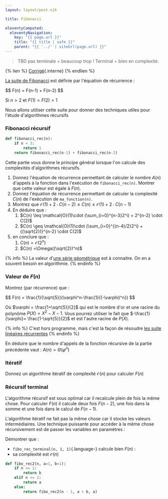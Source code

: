 ```yaml
---
layout: layout/post.njk

title: Fibonacci

eleventyComputed:
  eleventyNavigation:
    key: "{{ page.url }}"
    title: "{{ title | safe }}"
    parent: "{{ '../' | siteUrl(page.url) }}"
---
```


> TBD pas terminale = beaucoup trop ! Terminal = bien en complexité.

{% lien %}
[Corrigé](./corrigé){.interne}
{% endlien %}

[La suite de Fibonacci](https://fr.wikipedia.org/wiki/Suite_de_Fibonacci) est définie par l'équation de récurrence :

<div>
$$
F(n) = F(n-1) + F(n-2)
$$
</div>

Si $n > 2$ et $F(1) = F(2) = 1$

Nous allons utiliser cette suite pour donner des techniques utiles pour l'étude d'algorithmes récursifs

### Fibonacci récursif

```python
def fibonacci_rec(n):
    if n < 3:
        return 1
    return fibonacci_rec(n-1) + fibonacci_rec(n-2)
```

Cette partie vous donne le principe général lorsque l'on calcule des complexités d'algorithmes récursifs.

1. Donnez l'équation de récurrence permettant de calculer le nombre $A(n)$ d'appels à la fonction dans l'exécution de `fibonacci_rec(n)`. Montrer que cette valeur est égale à $F(n)$.
2. Donnez l'équation de récurrence permettant de calculer la complexité $C(n)$ de l'exécution de `ma_fonction(n)`.
3. Montrez que $\mathcal{O}(1) + 2\cdot C(n-2) \leq C(n) \leq \mathcal{O}(1) + 2\cdot C(n-1)$
4. En déduire que :
   1. $C(n) \leq \mathcal{O}(1)\cdot (\sum_{i=0}^{n-3}2^i) + 2^{n-2} \cdot C(2)$
   2. $C(n) \geq  \mathcal{O}(1)\cdot (\sum_{i=0}^{(n-4)/2}2^i) + {(\sqrt{2})}^{n-2} \cdot C(2)$
5. en conclure que :
   1. $C(n) =\mathcal{O}(2^n)$
   2. $C(n) =\Omega((\sqrt{2})^n)$

{% info %}
La valeur d'[une série géométrique](https://fr.wikipedia.org/wiki/S%C3%A9rie_g%C3%A9om%C3%A9trique) est à connaitre. On en a souvent besoin en algorithmie.
{% endinfo %}

### Valeur de $F(n)$

Montrez (par récurrence) que :

<div>
$$
F(n) = \frac{1}{\sqrt{5}}(\varphi^n-\frac{1}{(-\varphi)^n})
$$
</div>

Où $\varphi = \frac{1+\sqrt{5}}{2}$ qui est le nombre d'or et une racine du polynôme $P(X) = X^2 - X - 1$. Vous pourrez utiliser le fait que $-\frac{1}{\varphi}= \frac{1-\sqrt{5}}{2}$ et est l'autre racine de $P(X)$.

{% info %}
C'est hors programme, mais c'est la façon de résoudre [les suite linéaires récurrentes](https://fr.wikipedia.org/wiki/Suite_r%C3%A9currente_lin%C3%A9aire)
{% endinfo %}

En déduire que le nombre d'appels de la fonction récursive de la partie précédente vaut : $A(n) = \Theta(\varphi^n)$

### Itératif

Donnez un algorithme itératif de complexité $\mathcal{O}(n)$ pour calculer $F(n)$

### Récursif terminal

L'algorithme récursif est sous optimal car il recalcule plein de fois la même chose. Pour calculer $F(n)$ il calcule deux fois $F(n-2)$, une fois dans la somme et une fois dans le calcul de $F(n-1)$.

L'algorithme itératif ne fait pas la même chose car il stocke les valeurs intermédiaires. Une technique puissante pour accéder à la même chose récursivement est de passer les variables en paramètres :

Démontrer que :

- `fibo_rec_terminal(n, 1, 1)`{.language-} calcule bien $F(n)$ :
- sa complexité est $\mathcal{O}(n)$

```python
def fibo_rec2(n, a=1, b=1):
    if n <= 1:
        return b
    elif n <= 2:
        return a
    else:
        return fibo_rec2(n - 1, a + b, a)
```
